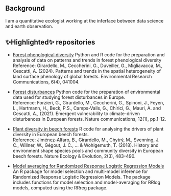 ## Background 
I am a quantitative ecologist working at the inferface between data science and earth observation.

<!--
**drmarcogir/drmarcogir** is a ✨ _special_ ✨ repository because its `README.md` (this file) appears on your GitHub profile.

Here are some ideas to get you started:

- 🔭 I’m currently working on ...
- 🌱 I’m currently learning ...
- 👯 I’m looking to collaborate on ...
- 🤔 I’m looking for help with ...
- 💬 Ask me about ...
- 📫 How to reach me: ...
- 😄 Pronouns: ...
- ⚡ Fun fact: ...
🌳🌲🌴🌿
🌳🔥🐜🌪️
🌳🌾🌿 
 📈 🎯
-->

## ✨Highlighted✨ repositories
- [Forest phenological diversity](https://github.com/drmarcogir/phenologicaldiversity)  Python and R code for the preparation and analysis of data on patterns and trends in forest phenological diversity <br>Reference: Girardello, M., Ceccherini, G., Duveiller, G., Migliavacca, M., Cescatti, A. (2024).
Patterns and trends in the spatial heterogeneity of land surface phenology of global forests. Environmental Research Communications, 6(4), 041004.  

- [Forest disturbances](https://github.com/drmarcogir/ForestAtRisk)  Python code for the preparation of environmental data used for studying forest disturbances in Europe.<br> Reference: Forzieri, G., Girardello, M., Ceccherini, G., Spinoni, J., Feyen, L., Hartmann, H., Beck, P.S., Camps-Valls, G., Chirici, G., Mauri, A. and Cescatti, A., (2021). Emergent vulnerability to climate-driven disturbances in European forests. Nature communications, 12(1), pp.1-12.

- [Plant diversity in beech forests](https://github.com/drmarcogir/fagus) R code for analysing the drivers of plant diversity in European beech forests.<br> Reference: Jiménez-Alfaro, B., Girardello, M., Chytrý, M., Svenning, J. C., Willner, W., Gégout, J. C., ... & Wohlgemuth, T. (2018). History and environment shape species pools and community diversity in European beech forests. Nature Ecology & Evolution, 2(3), 483-490.

- [Model averaging for Randomized Response Logistic Regression Models](https://github.com/drmarcogir/rrtmodavg)  An R package for model selection and multi-model inference for Randomized Response Logistic Regression Models. The package includes functions for model selection and model-averaging for RRlog models, computed using the RRreg package.
